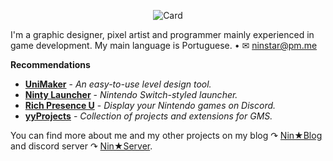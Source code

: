 <p align="center"><img alt="Card" src="https://i.imgur.com/SaTlfU1.png"></p>

I'm a graphic designer, pixel artist and programmer mainly experienced in game development.  My main language is Portuguese. • ✉ [ninstar@pm.me](mailto:ninstar@pm.me)

**Recommendations**
- **[UniMaker](https://github.com/ninstar/UniMaker)** - *An easy-to-use level design tool.*
- **[Ninty Launcher](https://github.com/ninstar/Ninty-Launcher)** - *Nintendo Switch-styled launcher.*
- **[Rich Presence U](https://github.com/ninstar/Rich-Presence-U)** - *Display your Nintendo games on Discord.*
- **[yyProjects](https://github.com/ninstar/yyProjects)** - *Collection of projects and extensions for GMS.*

You can find more about me and my other projects on my blog ↷ [Nin★Blog](https://ninstars.blogspot.com/) and discord server ↷ [Nin★Server](https://invite.gg/ninstar).
